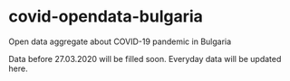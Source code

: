 # covid-opendata-bulgaria
Open data aggregate about COVID-19 pandemic in Bulgaria

Data before 27.03.2020 will be filled soon.
Everyday data will be updated here.
